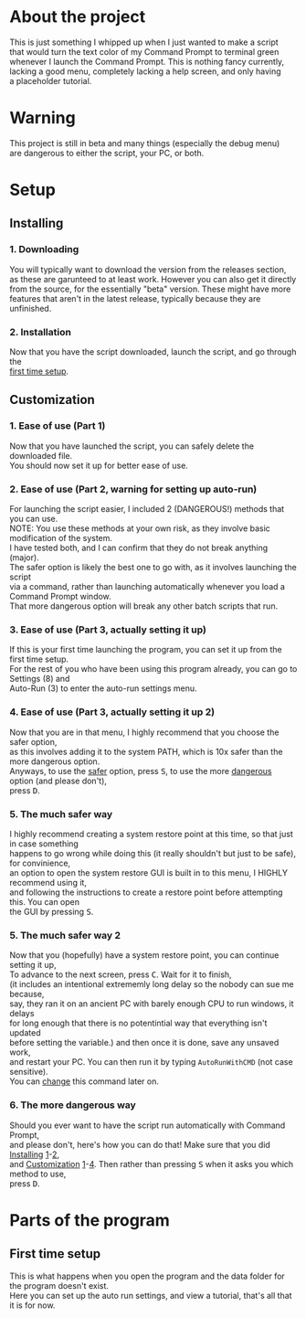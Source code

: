 # About the project

This is just something I whipped up when I just wanted to make a script  
that would turn the text color of my Command Prompt to terminal green  
whenever I launch the Command Prompt. This is nothing fancy currently,  
lacking a good menu, completely lacking a help screen, and only having  
a placeholder tutorial.

# Warning

This project is still in beta and many things (especially the debug menu)  
are dangerous to either the script, your PC, or both.

# Setup

## Installing

### 1. Downloading

You will typically want to download the version from the releases section,  
as these are garunteed to at least work. However you can also get it directly  
from the source, for the essentially "beta" version. These might have more  
features that aren't in the latest release, typically because they are unfinished.

### 2. Installation

Now that you have the script downloaded, launch the script, and go through the  
[first time setup](#First-Time-Setup).

## Customization

### 1. Ease of use (Part 1)

Now that you have launched the script, you can safely delete the downloaded file.  
You should now set it up for better ease of use.

### 2. Ease of use (Part 2, warning for setting up auto-run)

For launching the script easier, I included 2 (DANGEROUS!) methods that you can use.  
NOTE: You use these methods at your own risk, as they involve basic modification of the system.  
I have tested both, and I can confirm that they do not break anything (major).  
The safer option is likely the best one to go with, as it involves launching the script  
via a command, rather than launching automatically whenever you load a Command Prompt window.  
That more dangerous option will break any other batch scripts that run.

### 3. Ease of use (Part 3, actually setting it up)

If this is your first time launching the program, you can set it up from the first time setup.  
For the rest of you who have been using this program already, you can go to Settings (8) and  
Auto-Run (3) to enter the auto-run settings menu.

### 4. Ease of use (Part 3, actually setting it up 2)

Now that you are in that menu, I highly recommend that you choose the safer option,  
as this involves adding it to the system PATH, which is 10x safer than the more dangerous option.  
Anyways, to use the [safer](#5-The-much-safer-way) option, press <kbd>S</kbd>, to use the more [dangerous](#6-The-more-dangerous-way) option (and please don't),  
press <kbd>D</kbd>.

### 5. The much safer way

I highly recommend creating a system restore point at this time, so that just in case something  
happens to go wrong while doing this (it really shouldn't but just to be safe), for convinience,  
an option to open the system restore GUI is built in to this menu, I HIGHLY recommend using it,  
and following the instructions to create a restore point before attempting this. You can open  
the GUI by pressing <kbd>S</kbd>.

### 5. The much safer way **2**

Now that you (hopefully) have a system restore point, you can continue setting it up,  
To advance to the next screen, press <kbd>C</kbd>. Wait for it to finish,  
(it includes an intentional extrememly long delay so the nobody can sue me because,  
say, they ran it on an ancient PC with barely enough CPU to run windows, it delays  
for long enough that there is no potentintial way that everything isn't updated  
before setting the variable.) and then once it is done, save any unsaved work,  
and restart your PC. You can then run it by typing `AutoRunWithCMD` (not case sensitive).  
You can [change](#Change-the-name-of-the-script) this command later on.

### 6. The more dangerous way

Should you ever want to have the script run automatically with Command Prompt,  
and please don't, here's how you can do that! Make sure that you did [Installing](#installing) [1](#1-downloading)-[2](#2-installation),  
and [Customization](#customization) [1](#1-ease-of-use-part-1)-[4](#4-ease-of-use-part-3-actually-setting-it-up-2). Then rather than pressing <kbd>S</kbd> when it asks you which method to use,  
press <kbd>D</kbd>.

# Parts of the program

## First time setup

This is what happens when you open the program and the data folder for the program doesn't exist.  
Here you can set up the auto run settings, and view a tutorial, that's all that it is for now.
